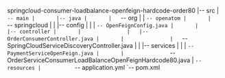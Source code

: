 springcloud-consumer-loadbalance-openfeign-hardcode-order80
|-- src
|   `-- main
|       |-- java
|       |   `-- org
|       |       `-- openatom
|       |           `-- springcloud
|       |               |-- config
|       |               |   `-- OpenFeignConfig.java
|       |               |-- controller
|       |               |   |-- OrderConsumerController.java
|       |               |   `-- SpringCloudServiceDiscoveryController.java
|       |               |-- services
|       |               |   `-- PaymentServiceOpenFeign.java
|       |               `-- OrderServiceConsumerLoadBalanceOpenFeignHardcode80.java
|       `-- resources
|           `-- application.yml
`-- pom.xml
